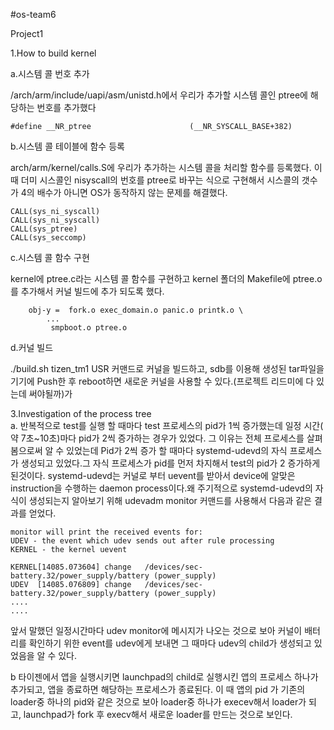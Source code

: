 #os-team6

Project1

1.How to build kernel

a.시스템 콜 번호 추가

/arch/arm/include/uapi/asm/unistd.h에서 우리가 추가할 시스템 콜인 ptree에 해당하는 번호를 추가했다

```
#define __NR_ptree                      (__NR_SYSCALL_BASE+382) 
```
b.시스템 콜 테이블에 함수 등록

arch/arm/kernel/calls.S에 우리가 추가하는 시스템 콜을 처리할 함수를 등록했다.
이 때 더미 시스콜인 nisyscall의 번호를 ptree로 바꾸는 식으로 구현해서 시스콜의 갯수가 4의 배수가 아니면
OS가 동작하지 않는 문제를 해결했다. 
```
CALL(sys_ni_syscall)		
CALL(sys_ni_syscall)		
CALL(sys_ptree)
CALL(sys_seccomp)
```

c.시스템 콜 함수 구현

kernel에 ptree.c라는 시스템 콜 함수를 구현하고 kernel 폴더의 Makefile에 ptree.o를 추가해서 커널
빌드에 추가 되도록 했다.

```
	obj-y =  fork.o exec_domain.o panic.o printk.o \
		...
		 smpboot.o ptree.o
```
d.커널 빌드

./build.sh tizen_tm1 USR 커맨드로 커널을 빌드하고, sdb를 이용해 생성된 tar파일을 기기에 Push한 후
reboot하면 새로운 커널을 사용할 수 있다.(프로젝트 리드미에 다 있는데 써야될까)가

3.Investigation of the process tree		 
 a. 반복적으로 test를 실행 할 때마다 test 프로세스의 pid가 1씩 증가했는데 일정 시간( 약 7초~10초)마다 pid가 2씩 증가하는 경우가 있었다. 그 이유는 전체 프로세스를 살펴 봄으로써 알 수 있었는데 Pid가 2씩 증가 할 때마다 systemd-udevd의 자식 프로세스가 생성되고 있었다.그 자식 프로세스가 pid를 먼저 차지해서 test의 pid가 2 증가하게 된것이다.
systemd-udevd는 커널로 부터 uevent를 받아서 device에 알맞은 instruction을 수행하는 daemon process이다.왜 주기적으로 systemd-udevd의 자식이 생성되는지 알아보기 위해 udevadm monitor 커맨드를 사용해서 다음과 같은 결과를 얻었다.
```
monitor will print the received events for:
UDEV - the event which udev sends out after rule processing
KERNEL - the kernel uevent

KERNEL[14085.073604] change   /devices/sec-battery.32/power_supply/battery (power_supply)
UDEV  [14085.076809] change   /devices/sec-battery.32/power_supply/battery (power_supply)
....
....
```
앞서 말했던 일정시간마다 udev monitor에 메시지가 나오는 것으로 보아 
커널이 배터리를 확인하기 위한 event를 udev에게 보내면 그 때마다 udev의 child가 생성되고 있었음을
알 수 있다.


 
 b
 타이젠에서 앱을 실행시키면 launchpad의 child로 실행시킨 앱의 프로세스 하나가 추가되고,
 앱을 종료하면 해당하는 프로세스가 종료된다. 이 때 앱의 pid 가 기존의 loader중 하나의 pid와 
 같은 것으로 보아 loader중 하나가 execev해서 loader가 되고, launchpad가 fork 후 execv해서
 새로운 loader를 만드는 것으로 보인다.
 				
